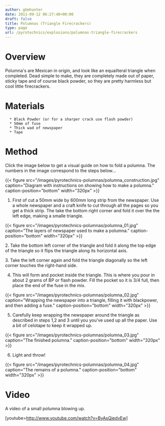 ```yaml
---
author: gbmhunter
date: 2011-09-12 06:27:48+00:00
draft: false
title: Polumnas (Triangle Firecrackers)
type: page
url: /pyrotechnics/explosions/polumnas-triangle-firecrackers
---
```


# Overview


Polumna's are Mexican in origin, and look like an equailteral triangle when completed. Dead simple to make, they are completely made out of paper, sticky tape and of course black powder, so they are pretty harmless but cool little firecrackers.


# Materials





	  * Black Powder (or for a sharper crack use flash powder)
	  * 50mm of fuse
	  * Thick wad of newspaper
	  * Tape



# Method


Click the image below to get a visual guide on how to fold a polumna. The numbers in the image correspond to the steps below...

{{< figure src="/images/pyrotechnics-polumnas/polumna_construction.jpg" caption="Diagram with instructions on showing how to make a polumna." caption-position="bottom" width="320px" >}}

1. First of cut a 50mm wide by 600mm long strip from the newspaper. Use a whole newspaper and a craft knife to cut through all the pages so you get a thick strip. The take the bottom right corner and fold it over the the left edge, making a smalle triangle.

{{< figure src="/images/pyrotechnics-polumnas/polumna_01.jpg" caption="The layers of newspaper used to make a polumna." caption-position="bottom" width="320px" >}}

2. Take the bottom left corner of the triangle and fold it along the top edge of the triangle so it flips the triangle along its horizontal axis.

3. Take the left corner again and fold the triangle diagonally so the left corner touches the right-hand side.

4. This will form and pocket inside the triangle. This is where you pour in about 2 grams of BP or flash powder. Fill the pocket so it is 3/4 full, then place the end of the fuse in the mix.

{{< figure src="/images/pyrotechnics-polumnas/polumna_02.jpg" caption="Wrapping the newspaper into a triangle, filling it with blackpower, and then adding a fuse." caption-position="bottom" width="320px" >}}

5. Carefully keep wrapping the newspaper around the triangle as described in steps 1,2 and 3 until you you've used up all the paper. Use a bit of celotape to keep it wrapped up.

{{< figure src="/images/pyrotechnics-polumnas/polumna_03.jpg" caption="The finished polumna." caption-position="bottom" width="320px" >}}

6. Light and throw!

{{< figure src="/images/pyrotechnics-polumnas/polumna_04.jpg" caption="The remains of a polumna." caption-position="bottom" width="320px" >}}


# Video


A video of a small polumna blowing up.

[youtube=http://www.youtube.com/watch?v=ByAsQiedvEw]

